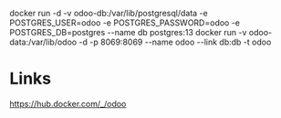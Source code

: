 docker run -d -v odoo-db:/var/lib/postgresql/data -e POSTGRES_USER=odoo -e POSTGRES_PASSWORD=odoo -e POSTGRES_DB=postgres --name db postgres:13
docker run -v odoo-data:/var/lib/odoo -d -p 8069:8069 --name odoo --link db:db -t odoo

# Links

https://hub.docker.com/_/odoo